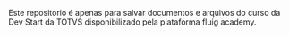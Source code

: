 Este repositorio é apenas para salvar documentos e arquivos do curso da Dev Start da TOTVS disponibilizado pela plataforma fluig academy. 
